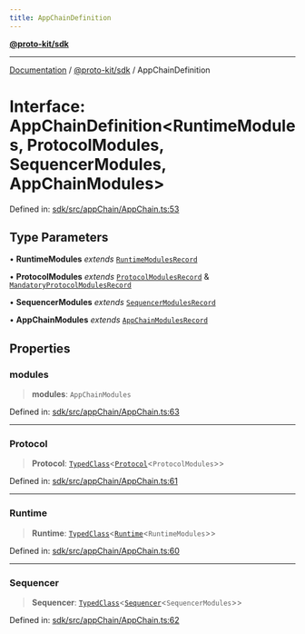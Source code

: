 ```yaml
---
title: AppChainDefinition
---
```


[**@proto-kit/sdk**](../README.md)

***

[Documentation](../../../README.md) / [@proto-kit/sdk](../README.md) / AppChainDefinition

# Interface: AppChainDefinition\<RuntimeModules, ProtocolModules, SequencerModules, AppChainModules\>

Defined in: [sdk/src/appChain/AppChain.ts:53](https://github.com/proto-kit/framework/blob/28efa802e3737fc3b77339148b307ef7246f3ef1/packages/sdk/src/appChain/AppChain.ts#L53)

## Type Parameters

• **RuntimeModules** *extends* [`RuntimeModulesRecord`](../../module/type-aliases/RuntimeModulesRecord.md)

• **ProtocolModules** *extends* [`ProtocolModulesRecord`](../../protocol/type-aliases/ProtocolModulesRecord.md) & [`MandatoryProtocolModulesRecord`](../../protocol/type-aliases/MandatoryProtocolModulesRecord.md)

• **SequencerModules** *extends* [`SequencerModulesRecord`](../../sequencer/type-aliases/SequencerModulesRecord.md)

• **AppChainModules** *extends* [`AppChainModulesRecord`](../type-aliases/AppChainModulesRecord.md)

## Properties

### modules

> **modules**: `AppChainModules`

Defined in: [sdk/src/appChain/AppChain.ts:63](https://github.com/proto-kit/framework/blob/28efa802e3737fc3b77339148b307ef7246f3ef1/packages/sdk/src/appChain/AppChain.ts#L63)

***

### Protocol

> **Protocol**: [`TypedClass`](../../common/type-aliases/TypedClass.md)\<[`Protocol`](../../protocol/classes/Protocol.md)\<`ProtocolModules`\>\>

Defined in: [sdk/src/appChain/AppChain.ts:61](https://github.com/proto-kit/framework/blob/28efa802e3737fc3b77339148b307ef7246f3ef1/packages/sdk/src/appChain/AppChain.ts#L61)

***

### Runtime

> **Runtime**: [`TypedClass`](../../common/type-aliases/TypedClass.md)\<[`Runtime`](../../module/classes/Runtime.md)\<`RuntimeModules`\>\>

Defined in: [sdk/src/appChain/AppChain.ts:60](https://github.com/proto-kit/framework/blob/28efa802e3737fc3b77339148b307ef7246f3ef1/packages/sdk/src/appChain/AppChain.ts#L60)

***

### Sequencer

> **Sequencer**: [`TypedClass`](../../common/type-aliases/TypedClass.md)\<[`Sequencer`](../../sequencer/classes/Sequencer.md)\<`SequencerModules`\>\>

Defined in: [sdk/src/appChain/AppChain.ts:62](https://github.com/proto-kit/framework/blob/28efa802e3737fc3b77339148b307ef7246f3ef1/packages/sdk/src/appChain/AppChain.ts#L62)
